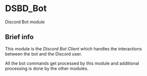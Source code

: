 # DSBD_Bot
Discord Bot module

## Brief info
This module is the _Discord Bot Client_ which handles the interactions between the bot and the Discord user.

All the bot commands get processed by this module and additional processing is done by the other modules.
